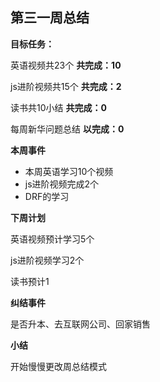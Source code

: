 ## 第三一周总结



**目标任务：**

英语视频共23个           **共完成：10**

js进阶视频共15个        **共完成：2**

读书共10小结               **共完成：0**

每周新华问题总结        **以完成：0**

**本周事件**

- 本周英语学习10个视频
- js进阶视频完成2个
- DRF的学习



**下周计划**

英语视频预计学习5个

js进阶视频学习2个

读书预计1

**纠结事件**

是否升本、去互联网公司、回家销售

**小结**

开始慢慢更改周总结模式





